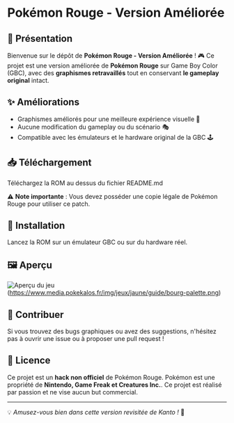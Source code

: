 # Pokémon Rouge - Version Améliorée

## 📜 Présentation
Bienvenue sur le dépôt de **Pokémon Rouge - Version Améliorée** ! 🎮
Ce projet est une version améliorée de **Pokémon Rouge** sur Game Boy Color (GBC), avec des **graphismes retravaillés** tout en conservant **le gameplay original** intact.

## ✨ Améliorations
- Graphismes améliorés pour une meilleure expérience visuelle 🎨
- Aucune modification du gameplay ou du scénario 🎭
- Compatible avec les émulateurs et le hardware original de la GBC 🕹️

## 📥 Téléchargement
Téléchargez la ROM au dessus du fichier README.md

⚠️ **Note importante** : Vous devez posséder une copie légale de Pokémon Rouge pour utiliser ce patch.

## 🔧 Installation
Lancez la ROM sur un émulateur GBC ou sur du hardware réel.

## 🖼️ Aperçu
![Aperçu du jeu](https://www.pokebip.com/pages/jeuxvideo/oac/or_argent/guide_des_lieux/maps/bourg-palette.png)(https://www.media.pokekalos.fr/img/jeux/jaune/guide/bourg-palette.png)

## 🚀 Contribuer
Si vous trouvez des bugs graphiques ou avez des suggestions, n'hésitez pas à ouvrir une issue ou à proposer une pull request !

## 📜 Licence
Ce projet est un **hack non officiel** de Pokémon Rouge. Pokémon est une propriété de **Nintendo, Game Freak et Creatures Inc.**. Ce projet est réalisé par passion et ne vise aucun but commercial.

---
💡 *Amusez-vous bien dans cette version revisitée de Kanto !* 🌟
